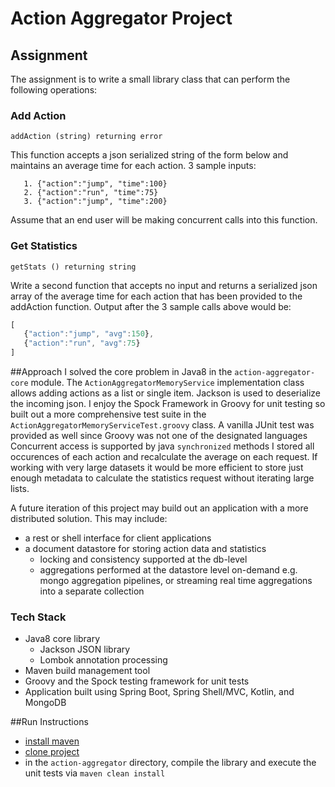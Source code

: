 # Action Aggregator Project

## Assignment
The assignment is to write a small library class that can perform the following operations:

### Add Action
 ```addAction (string) returning error```
 
This function accepts a json serialized string of the form below and maintains an average time
for each action. 3 sample inputs:
```
   1. {"action":"jump", "time":100}
   2. {"action":"run", "time":75}
   3. {"action":"jump", "time":200}
```
Assume that an end user will be making concurrent calls into this function.

### Get Statistics
```getStats () returning string```

Write a second function that accepts no input and returns a serialized json array of the average
time for each action that has been provided to the addAction function. Output after the 3
sample calls above would be:
```javascript
[
   {"action":"jump", "avg":150},
   {"action":"run", "avg":75}
]
```

##Approach
I solved the core problem in Java8 in the `action-aggregator-core` module. The `ActionAggregatorMemoryService` implementation class allows adding actions as a list or single item. Jackson is used to deserialize the incoming json.
I enjoy the Spock Framework in Groovy for unit testing so built out a more comprehensive test  suite in the `ActionAggregatorMemoryServiceTest.groovy` class. A vanilla JUnit test was provided as well since Groovy was not one of the designated languages
Concurrent access is supported by java `synchronized` methods
I stored all occurences of each action and recalculate the average on each request. If working with very large datasets it would be more efficient to store just enough metadata to calculate the statistics request without iterating large lists.

A future iteration of this project may build out an application with a more distributed solution. This may include:
- a rest or shell interface for client applications
- a document datastore for storing action data and statistics
   - locking and consistency supported at the db-level
   - aggregations performed at the datastore level on-demand e.g. mongo aggregation pipelines, or streaming real time aggregations into a separate collection

### Tech Stack
- Java8 core library
  - Jackson JSON library
  - Lombok annotation processing
- Maven build management tool
- Groovy and the Spock testing framework for unit tests
- Application built using Spring Boot, Spring Shell/MVC, Kotlin, and MongoDB

##Run Instructions
- [install maven](http://maven.apache.org/install.html)
- [clone project](https://github.com/bschneider1216/action-aggregator.git)
- in the `action-aggregator` directory, compile the library and execute the unit tests via ```maven clean install```
